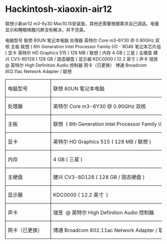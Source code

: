 # Hackintosh-xiaoxin-air12
联想小新air12 m3-6y30 Mac10.15安装版，其他还需要根据需求自己调适。电量显示和睡眠唤醒闪屏没有解决，并不完美。


电脑型号	联想 80UN 笔记本电脑
处理器	英特尔 Core m3-6Y30 @ 0.90GHz 双核
主板	联想  ( 6th Generation Intel Processor Family I/O - 9D46 笔记本芯片组 )
显卡	英特尔 HD Graphics 515 ( 128 MB / 联想 )
内存	4 GB ( 三星 )
主硬盘	建兴 CV3-8D128 ( 128 GB / 固态硬盘 )
显示器	KDC0000 ( 12.2 英寸  )
声卡	瑞昱  @ 英特尔 High Definition Audio 控制器
网卡（已更换）	博通 Broadcom 802.11ac Network Adapter / 联想

<table class=MsoTableGrid border=1 cellspacing=0 cellpadding=0
 style='border-collapse:collapse;border:none;mso-border-alt:solid windowtext .5pt;
 mso-yfti-tbllook:1184;mso-padding-alt:0cm 5.4pt 0cm 5.4pt'>
 <tr style='mso-yfti-irow:0;mso-yfti-firstrow:yes;height:16.0pt'>
  <td width=131 nowrap valign=top style='width:98.0pt;border:solid windowtext 1.0pt;
  mso-border-alt:solid windowtext .5pt;padding:0cm 5.4pt 0cm 5.4pt;height:16.0pt'>
  <p class=MsoNormal>电脑型号<span lang=EN-US><o:p></o:p></span></p>
  </td>
  <td width=559 nowrap valign=top style='width:419.0pt;border:solid windowtext 1.0pt;
  border-left:none;mso-border-left-alt:solid windowtext .5pt;mso-border-alt:
  solid windowtext .5pt;padding:0cm 5.4pt 0cm 5.4pt;height:16.0pt'>
  <p class=MsoNormal>联想<span lang=EN-US> 80UN </span>笔记本电脑<span lang=EN-US><o:p></o:p></span></p>
  </td>
 </tr>
 <tr style='mso-yfti-irow:1;height:16.0pt'>
  <td width=131 nowrap valign=top style='width:98.0pt;border:solid windowtext 1.0pt;
  border-top:none;mso-border-top-alt:solid windowtext .5pt;mso-border-alt:solid windowtext .5pt;
  padding:0cm 5.4pt 0cm 5.4pt;height:16.0pt'>
  <p class=MsoNormal>处理器<span lang=EN-US><o:p></o:p></span></p>
  </td>
  <td width=559 nowrap valign=top style='width:419.0pt;border-top:none;
  border-left:none;border-bottom:solid windowtext 1.0pt;border-right:solid windowtext 1.0pt;
  mso-border-top-alt:solid windowtext .5pt;mso-border-left-alt:solid windowtext .5pt;
  mso-border-alt:solid windowtext .5pt;padding:0cm 5.4pt 0cm 5.4pt;height:16.0pt'>
  <p class=MsoNormal>英特尔<span lang=EN-US> Core m3-6Y30 @ 0.90GHz </span>双核<span
  lang=EN-US><o:p></o:p></span></p>
  </td>
 </tr>
 <tr style='mso-yfti-irow:2;height:16.0pt'>
  <td width=131 nowrap valign=top style='width:98.0pt;border:solid windowtext 1.0pt;
  border-top:none;mso-border-top-alt:solid windowtext .5pt;mso-border-alt:solid windowtext .5pt;
  padding:0cm 5.4pt 0cm 5.4pt;height:16.0pt'>
  <p class=MsoNormal>主板<span lang=EN-US><o:p></o:p></span></p>
  </td>
  <td width=559 nowrap valign=top style='width:419.0pt;border-top:none;
  border-left:none;border-bottom:solid windowtext 1.0pt;border-right:solid windowtext 1.0pt;
  mso-border-top-alt:solid windowtext .5pt;mso-border-left-alt:solid windowtext .5pt;
  mso-border-alt:solid windowtext .5pt;padding:0cm 5.4pt 0cm 5.4pt;height:16.0pt'>
  <p class=MsoNormal>联想<span lang=EN-US><span style='mso-spacerun:yes'> 
  </span>( 6th Generation Intel Processor Family I/O - 9D46 </span>笔记本芯片组<span
  lang=EN-US> )<o:p></o:p></span></p>
  </td>
 </tr>
 <tr style='mso-yfti-irow:3;height:16.0pt'>
  <td width=131 nowrap valign=top style='width:98.0pt;border:solid windowtext 1.0pt;
  border-top:none;mso-border-top-alt:solid windowtext .5pt;mso-border-alt:solid windowtext .5pt;
  padding:0cm 5.4pt 0cm 5.4pt;height:16.0pt'>
  <p class=MsoNormal>显卡<span lang=EN-US><o:p></o:p></span></p>
  </td>
  <td width=559 nowrap valign=top style='width:419.0pt;border-top:none;
  border-left:none;border-bottom:solid windowtext 1.0pt;border-right:solid windowtext 1.0pt;
  mso-border-top-alt:solid windowtext .5pt;mso-border-left-alt:solid windowtext .5pt;
  mso-border-alt:solid windowtext .5pt;padding:0cm 5.4pt 0cm 5.4pt;height:16.0pt'>
  <p class=MsoNormal>英特尔<span lang=EN-US> HD Graphics 515 ( 128 MB / </span>联想<span
  lang=EN-US> )<o:p></o:p></span></p>
  </td>
 </tr>
 <tr style='mso-yfti-irow:4;height:16.0pt'>
  <td width=131 nowrap valign=top style='width:98.0pt;border:solid windowtext 1.0pt;
  border-top:none;mso-border-top-alt:solid windowtext .5pt;mso-border-alt:solid windowtext .5pt;
  padding:0cm 5.4pt 0cm 5.4pt;height:16.0pt'>
  <p class=MsoNormal>内存<span lang=EN-US><o:p></o:p></span></p>
  </td>
  <td width=559 nowrap valign=top style='width:419.0pt;border-top:none;
  border-left:none;border-bottom:solid windowtext 1.0pt;border-right:solid windowtext 1.0pt;
  mso-border-top-alt:solid windowtext .5pt;mso-border-left-alt:solid windowtext .5pt;
  mso-border-alt:solid windowtext .5pt;padding:0cm 5.4pt 0cm 5.4pt;height:16.0pt'>
  <p class=MsoNormal><span lang=EN-US>4 GB ( </span>三星<span lang=EN-US> )<o:p></o:p></span></p>
  </td>
 </tr>
 <tr style='mso-yfti-irow:5;height:16.0pt'>
  <td width=131 nowrap valign=top style='width:98.0pt;border:solid windowtext 1.0pt;
  border-top:none;mso-border-top-alt:solid windowtext .5pt;mso-border-alt:solid windowtext .5pt;
  padding:0cm 5.4pt 0cm 5.4pt;height:16.0pt'>
  <p class=MsoNormal>主硬盘<span lang=EN-US><o:p></o:p></span></p>
  </td>
  <td width=559 nowrap valign=top style='width:419.0pt;border-top:none;
  border-left:none;border-bottom:solid windowtext 1.0pt;border-right:solid windowtext 1.0pt;
  mso-border-top-alt:solid windowtext .5pt;mso-border-left-alt:solid windowtext .5pt;
  mso-border-alt:solid windowtext .5pt;padding:0cm 5.4pt 0cm 5.4pt;height:16.0pt'>
  <p class=MsoNormal>建兴<span lang=EN-US> CV3-8D128 ( 128 GB / </span>固态硬盘<span
  lang=EN-US> )<o:p></o:p></span></p>
  </td>
 </tr>
 <tr style='mso-yfti-irow:6;height:16.0pt'>
  <td width=131 nowrap valign=top style='width:98.0pt;border:solid windowtext 1.0pt;
  border-top:none;mso-border-top-alt:solid windowtext .5pt;mso-border-alt:solid windowtext .5pt;
  padding:0cm 5.4pt 0cm 5.4pt;height:16.0pt'>
  <p class=MsoNormal>显示器<span lang=EN-US><o:p></o:p></span></p>
  </td>
  <td width=559 nowrap valign=top style='width:419.0pt;border-top:none;
  border-left:none;border-bottom:solid windowtext 1.0pt;border-right:solid windowtext 1.0pt;
  mso-border-top-alt:solid windowtext .5pt;mso-border-left-alt:solid windowtext .5pt;
  mso-border-alt:solid windowtext .5pt;padding:0cm 5.4pt 0cm 5.4pt;height:16.0pt'>
  <p class=MsoNormal><span lang=EN-US>KDC0000 ( 12.2 </span>英寸<span lang=EN-US><span
  style='mso-spacerun:yes'>  </span>)<o:p></o:p></span></p>
  </td>
 </tr>
 <tr style='mso-yfti-irow:7;height:16.0pt'>
  <td width=131 nowrap valign=top style='width:98.0pt;border:solid windowtext 1.0pt;
  border-top:none;mso-border-top-alt:solid windowtext .5pt;mso-border-alt:solid windowtext .5pt;
  padding:0cm 5.4pt 0cm 5.4pt;height:16.0pt'>
  <p class=MsoNormal>声卡<span lang=EN-US><o:p></o:p></span></p>
  </td>
  <td width=559 nowrap valign=top style='width:419.0pt;border-top:none;
  border-left:none;border-bottom:solid windowtext 1.0pt;border-right:solid windowtext 1.0pt;
  mso-border-top-alt:solid windowtext .5pt;mso-border-left-alt:solid windowtext .5pt;
  mso-border-alt:solid windowtext .5pt;padding:0cm 5.4pt 0cm 5.4pt;height:16.0pt'>
  <p class=MsoNormal>瑞昱<span lang=EN-US><span style='mso-spacerun:yes'> 
  </span>@ </span>英特尔<span lang=EN-US> High Definition Audio </span>控制器<span
  lang=EN-US><o:p></o:p></span></p>
  </td>
 </tr>
 <tr style='mso-yfti-irow:8;mso-yfti-lastrow:yes;height:16.0pt'>
  <td width=131 nowrap valign=top style='width:98.0pt;border:solid windowtext 1.0pt;
  border-top:none;mso-border-top-alt:solid windowtext .5pt;mso-border-alt:solid windowtext .5pt;
  padding:0cm 5.4pt 0cm 5.4pt;height:16.0pt'>
  <p class=MsoNormal>网卡（已更换）<span lang=EN-US><o:p></o:p></span></p>
  </td>
  <td width=559 nowrap valign=top style='width:419.0pt;border-top:none;
  border-left:none;border-bottom:solid windowtext 1.0pt;border-right:solid windowtext 1.0pt;
  mso-border-top-alt:solid windowtext .5pt;mso-border-left-alt:solid windowtext .5pt;
  mso-border-alt:solid windowtext .5pt;padding:0cm 5.4pt 0cm 5.4pt;height:16.0pt'>
  <p class=MsoNormal>博通<span lang=EN-US> Broadcom 802.11ac Network Adapter / </span>联想<span
  lang=EN-US><o:p></o:p></span></p>
  </td>
 </tr>
</table>

